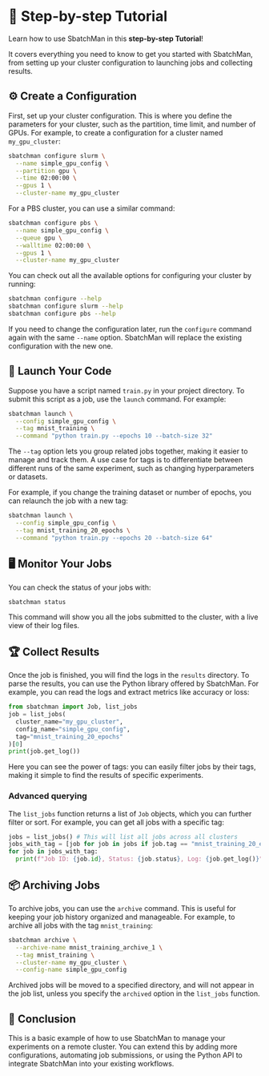 # 🚀 Step-by-step Tutorial 

Learn how to use SbatchMan in this **step-by-step Tutorial**!

It covers everything you need to know to get you started with SbatchMan, from setting up your cluster configuration to launching jobs and collecting results.

## ⚙️ Create a Configuration

First, set up your cluster configuration. This is where you define the parameters for your cluster, such as the partition, time limit, and number of GPUs. For example, to create a configuration for a cluster named `my_gpu_cluster`:

```bash
sbatchman configure slurm \
  --name simple_gpu_config \
  --partition gpu \
  --time 02:00:00 \
  --gpus 1 \
  --cluster-name my_gpu_cluster
```
For a PBS cluster, you can use a similar command:

```bash
sbatchman configure pbs \
  --name simple_gpu_config \
  --queue gpu \
  --walltime 02:00:00 \
  --gpus 1 \
  --cluster-name my_gpu_cluster
```

You can check out all the available options for configuring your cluster by running:

```bash
sbatchman configure --help
sbatchman configure slurm --help
sbatchman configure pbs --help
```

If you need to change the configuration later, run the `configure` command again with the same `--name` option. SbatchMan will replace the existing configuration with the new one.

## 🚀 Launch Your Code

Suppose you have a script named `train.py` in your project directory. To submit this script as a job, use the `launch` command. For example: 

```bash
sbatchman launch \
  --config simple_gpu_config \
  --tag mnist_training \
  --command "python train.py --epochs 10 --batch-size 32"
```

The `--tag` option lets you group related jobs together, making it easier to manage and track them. A use case for tags is to differentiate between different runs of the same experiment, such as changing hyperparameters or datasets.

For example, if you change the training dataset or number of epochs, you can relaunch the job with a new tag:

```bash
sbatchman launch \
  --config simple_gpu_config \
  --tag mnist_training_20_epochs \
  --command "python train.py --epochs 20 --batch-size 64"
```

## 🖥️ Monitor Your Jobs

You can check the status of your jobs with:

```bash
sbatchman status
```

This command will show you all the jobs submitted to the cluster, with a live view of their log files.

## 🏆 Collect Results

Once the job is finished, you will find the logs in the `results` directory. To parse the results, you can use the Python library offered by SbatchMan. For example, you can read the logs and extract metrics like accuracy or loss:

```python
from sbatchman import Job, list_jobs
job = list_jobs(
  cluster_name="my_gpu_cluster",
  config_name="simple_gpu_config",
  tag="mnist_training_20_epochs"
)[0]
print(job.get_log())
```

Here you can see the power of tags: you can easily filter jobs by their tags, making it simple to find the results of specific experiments.

### Advanced querying
The `list_jobs` function returns a list of `Job` objects, which you can further filter or sort. For example, you can get all jobs with a specific tag:

```python
jobs = list_jobs() # This will list all jobs across all clusters
jobs_with_tag = [job for job in jobs if job.tag == "mnist_training_20_epochs"]
for job in jobs_with_tag:
  print(f"Job ID: {job.id}, Status: {job.status}, Log: {job.get_log()}")
```

## 📦 Archiving Jobs
To archive jobs, you can use the `archive` command. This is useful for keeping your job history organized and manageable. For example, to archive all jobs with the tag `mnist_training`:
```bash
sbatchman archive \
  --archive-name mnist_training_archive_1 \
  --tag mnist_training \
  --cluster-name my_gpu_cluster \
  --config-name simple_gpu_config
```

Archived jobs will be moved to a specified directory, and will not appear in the job list, unless you specify the `archived` option in the `list_jobs` function.

## 🎉 Conclusion
This is a basic example of how to use SbatchMan to manage your experiments on a remote cluster. You can extend this by adding more configurations, automating job submissions, or using the Python API to integrate SbatchMan into your existing workflows.
